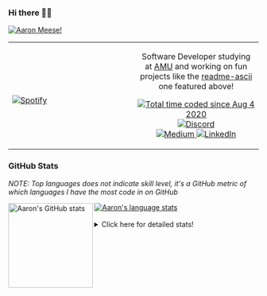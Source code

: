 ### Hi there 👋🏻
[![Aaron Meese!](https://user-images.githubusercontent.com/17814535/88975338-a2aabf00-d27f-11ea-963f-8a19608716b4.png)](https://github.com/ajmeese7/readme-ascii "README ASCII")

<!-- Modified from project here: https://github.com/novatorem/novatorem -->
<table width="100%"> 
  <tr>
  <td width="50%">
      
&nbsp; <br> [![Spotify](https://ajmeese7.vercel.app/api/spotify)](https://open.spotify.com/user/ajmeese)

  </td>
  <td width="50%">
    <p align="center">
    Software Developer studying at <a href="https://www.amu.apus.edu/">AMU</a> and working on fun 
    projects like the <a href="https://github.com/ajmeese7/readme-ascii">readme-ascii</a> one featured above!
    </p>
    <p align="center">
      <a href="https://wakatime.com/@f726891d-3b02-46cd-9b60-e8c59f9e2b14">
        <img src="https://wakatime.com/badge/user/f726891d-3b02-46cd-9b60-e8c59f9e2b14.svg" alt="Total time coded since Aug 4 2020" title="WakaTime" />
      </a>
      <a href="http://link.aaronmeese.com/discord">
        <img src="https://img.shields.io/badge/discord-ajmeese7%234835-369?style=flat-square&logo=discord&logoColor=white&color=purple" alt="Discord" title="Discord">
      </a>
      <br />
      <a href="https://link.aaronmeese.com/medium">
        <img src="https://img.shields.io/badge/medium-ajmeese7-1DB954?style=flat-square&logo=medium&logoColor=white" alt="Medium" title="Medium">
      </a>
      <a href="https://link.aaronmeese.com/linkedin">
        <img src="https://img.shields.io/badge/linkedIn-aaronmeese-1DB954?style=flat-square&logo=linkedin&logoColor=white&color=blue" alt="LinkedIn" title="LinkedIn">
      </a>
    </p>
  </td>

</table>

[//]: <> (The `&nbsp;` is to have Aphelion take up more space)

### GitHub Stats ###
*NOTE: Top languages does not indicate skill level, it's a GitHub metric of which languages I have the most code in on GitHub*

<a href="https://profile-summary-for-github.com/user/ajmeese7">
  <img align="left" height="170px" src="https://github-readme-stats.vercel.app/api?username=ajmeese7&show_icons=true&line_height=27&count_private=true&include_all_commits=true" alt="Aaron's GitHub stats"/>
  <img src="https://github-readme-stats.vercel.app/api/top-langs/?username=ajmeese7&hide_langs_below=5&layout=compact" alt="Aaron's language stats"/>
</a>

<br />
<br />
<details>
<summary>Click here for detailed stats!</summary>

### :zap: Recent Activity
<!--START_SECTION:activity-->
1. ❗️ Closed issue [#1](https://github.com/meese-enterprises/cyberpunk-logo-generator/issues/1) in [meese-enterprises/cyberpunk-logo-generator](https://github.com/meese-enterprises/cyberpunk-logo-generator)
2. ❗️ Opened issue [#1](https://github.com/meese-enterprises/cyberpunk-logo-generator/issues/1) in [meese-enterprises/cyberpunk-logo-generator](https://github.com/meese-enterprises/cyberpunk-logo-generator)
3. 🎉 Merged PR [#62](https://github.com/ajmeese7/aaronmeese.com/pull/62) in [ajmeese7/aaronmeese.com](https://github.com/ajmeese7/aaronmeese.com)
4. 🎉 Merged PR [#61](https://github.com/ajmeese7/aaronmeese.com/pull/61) in [ajmeese7/aaronmeese.com](https://github.com/ajmeese7/aaronmeese.com)
5. 💪 Opened PR [#61](https://github.com/ajmeese7/aaronmeese.com/pull/61) in [ajmeese7/aaronmeese.com](https://github.com/ajmeese7/aaronmeese.com)
<!--END_SECTION:activity-->

### 🧐 Waka Stats
<!--START_SECTION:waka-->
![Code Time](http://img.shields.io/badge/Code%20Time-846%20hrs%2010%20mins-blue)

**🐱 My GitHub Data** 

> 🏆 369 Contributions in the Year 2022
 > 
> 📦 355.5 kB Used in GitHub's Storage 
 > 
> 💼 Opted to Hire
 > 
> 📜 65 Public Repositories 
 > 
> 🔑 20 Private Repositories  
 > 
**I'm an Early 🐤** 

```text
🌞 Morning    237 commits    ██████░░░░░░░░░░░░░░░░░░░   25.68% 
🌆 Daytime    352 commits    █████████░░░░░░░░░░░░░░░░   38.14% 
🌃 Evening    319 commits    ████████░░░░░░░░░░░░░░░░░   34.56% 
🌙 Night      15 commits     ░░░░░░░░░░░░░░░░░░░░░░░░░   1.63%

```
📅 **I'm Most Productive on Sunday** 

```text
Monday       113 commits    ███░░░░░░░░░░░░░░░░░░░░░░   12.24% 
Tuesday      141 commits    ███░░░░░░░░░░░░░░░░░░░░░░   15.28% 
Wednesday    103 commits    ██░░░░░░░░░░░░░░░░░░░░░░░   11.16% 
Thursday     122 commits    ███░░░░░░░░░░░░░░░░░░░░░░   13.22% 
Friday       118 commits    ███░░░░░░░░░░░░░░░░░░░░░░   12.78% 
Saturday     159 commits    ████░░░░░░░░░░░░░░░░░░░░░   17.23% 
Sunday       167 commits    ████░░░░░░░░░░░░░░░░░░░░░   18.09%

```


📊 **This Week I Spent My Time On** 

```text
⌚︎ Time Zone: America/New_York

💬 Programming Languages: 
JavaScript               17 hrs 20 mins      █████████████████░░░░░░░░   67.76% 
HTML                     3 hrs 2 mins        ███░░░░░░░░░░░░░░░░░░░░░░   11.9% 
JSON                     1 hr 57 mins        ██░░░░░░░░░░░░░░░░░░░░░░░   7.63% 
Markdown                 1 hr 30 mins        █░░░░░░░░░░░░░░░░░░░░░░░░   5.88% 
PHP                      40 mins             ░░░░░░░░░░░░░░░░░░░░░░░░░   2.62%

🐱‍💻 Projects: 
aaronmeese.com           13 hrs 29 mins      █████████████░░░░░░░░░░░░   52.73% 
karameese.com            5 hrs 14 mins       █████░░░░░░░░░░░░░░░░░░░░   20.5% 
logo                     2 hrs 28 mins       ██░░░░░░░░░░░░░░░░░░░░░░░   9.68% 
cyberpunk-logo-generator 1 hr 16 mins        █░░░░░░░░░░░░░░░░░░░░░░░░   4.99% 
vault                    1 hr                █░░░░░░░░░░░░░░░░░░░░░░░░   3.91%

```

**I Mostly Code in JavaScript** 

```text
JavaScript               32 repos            █████████████░░░░░░░░░░░░   52.46% 
HTML                     8 repos             ███░░░░░░░░░░░░░░░░░░░░░░   13.11% 
Java                     4 repos             █░░░░░░░░░░░░░░░░░░░░░░░░   6.56% 
Python                   4 repos             █░░░░░░░░░░░░░░░░░░░░░░░░   6.56% 
Elixir                   2 repos             ░░░░░░░░░░░░░░░░░░░░░░░░░   3.28%

```



 Last Updated on 23/03/2022 08:04:26 UTC
<!--END_SECTION:waka-->
</details>
